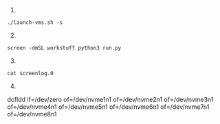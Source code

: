 1. 
```
./launch-vms.sh -s
```

2. 
```
screen -dmSL workstuff python3 run.py
```

3. 
```
cat screenlog.0
```

4. 

dcfldd if=/dev/zero of=/dev/nvme1n1 of=/dev/nvme2n1 of=/dev/nvme3n1 of=/dev/nvme4n1 of=/dev/nvme5n1 of=/dev/nvme6n1 of=/dev/nvme7n1 of=/dev/nvme8n1 
